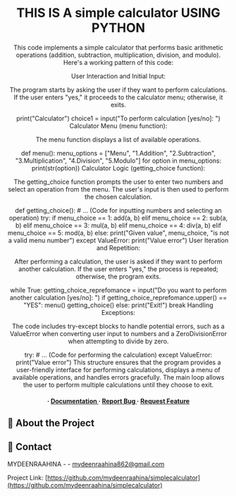 <div align='center'>

<h1>THIS IS A simple calculator USING PYTHON</h1>
<p>This code implements a simple calculator that performs basic arithmetic operations (addition, subtraction, multiplication, division, and modulo). 
  Here's a  working pattern of this code:

User Interaction and Initial Input:

The program starts by asking the user if they want to perform calculations.
If the user enters "yes," it proceeds to the calculator menu; otherwise, it exits.

print("Calculator")
choice1 = input("To perform calculation [yes/no]: ")
Calculator Menu (menu function):

The menu function displays a list of available operations.

def menu():
    menu_options = ["Menu", "1.Addition", "2.Subtraction", "3.Multiplication", "4.Division", "5.Modulo"]
    for option in menu_options:
        print(str(option))
Calculator Logic (getting_choice function):

The getting_choice function prompts the user to enter two numbers and select an operation from the menu.
The user's input is then used to perform the chosen calculation.

def getting_choice():
    # ... (Code for inputting numbers and selecting an operation)
    try:
        if menu_choice == 1:
            add(a, b)
        elif menu_choice == 2:
            sub(a, b)
        elif menu_choice == 3:
            mul(a, b)
        elif menu_choice == 4:
            div(a, b)
        elif menu_choice == 5:
            mod(a, b)
        else:
            print("Given value", menu_choice, "is not a valid menu number")
    except ValueError:
        print("Value error")
User Iteration and Repetition:

After performing a calculation, the user is asked if they want to perform another calculation.
If the user enters "yes," the process is repeated; otherwise, the program exits.

while True:
    getting_choice_reprefomance = input("Do you want to perform another calculation [yes/no]: ")
    if getting_choice_reprefomance.upper() == "YES":
        menu()
        getting_choice()
    else:
        print("Exit!")
        break
Handling Exceptions:

The code includes try-except blocks to handle potential errors, such as a ValueError when converting user input to numbers and a ZeroDivisionError when attempting to divide by zero.

try:
    # ... (Code for performing the calculation)
except ValueError:
    print("Value error")
This structure ensures that the program provides a user-friendly interface for performing calculations, displays a menu of available operations, and handles errors gracefully. The main loop allows the user to perform multiple calculations until they choose to exit.</p>

<h4> <span> · </span> <a href="https://github.com/MydeenRaahia/simple calculator/blob/master/README.md"> Documentation </a> <span> · </span> <a href="https://github.com/MydeenRaahia/simple calculator/issues"> Report Bug </a> <span> · </span> <a href="https://github.com/MydeenRaahia/simple calculator/issues"> Request Feature </a> </h4>


</div>



## :star2: About the Project

## :handshake: Contact

MYDEENRAAHINA - - mydeenraahina862@gmail.com

Project Link: [https://github.com/mydeenraahina/simplecalculator](https://github.com/mydeenraahina/simplecalculator)
